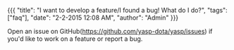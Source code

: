 {{{
  "title": "I want to develop a feature/I found a bug! What do I do?",
  "tags": ["faq"],
  "date": "2-2-2015 12:08 AM",
  "author": "Admin"
}}}

Open an issue on GitHub(https://github.com/yasp-dota/yasp/issues) if you'd like to work on a feature or report a bug.
